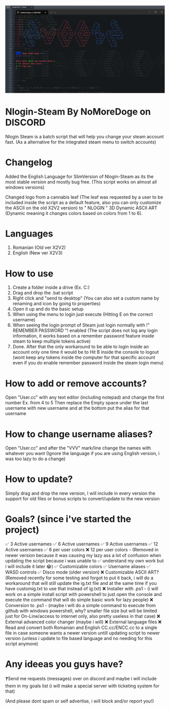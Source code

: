 
![alt text](https://github.com/NoMoreDg/Nlogin-Steam/blob/MAIN-NLOGIN/SlimNlogin%20X2V3.png)

# Nlogin-Steam By NoMoreDoge on DISCORD
Nlogin Steam is a batch script that will help you change your steam account fast.
(As a alternative for the integrated steam menu to switch accounts)

# Changelog
Added the English Language for SlimVersion of Nlogin-Steam as its the most
stable version and mostly bug free. (This script works on almost all windows versions)

Changed logo from a cannabis leaf (The leaf was requested by a user to be included inside
the script as a default feature, also you can only customize the ASCII on 
the old X2V2 version) to " NLOGIN " 3D Dynamic ASCII ART (Dynamic meaning it changes colors
based on colors from 1 to 6).

# Languages
1. Romanian (Old ver X2V2)
2. English (New ver X2V3)

# How to use
1. Create a folder inside a drive (Ex. C:\)
2. Drag and drop the .bat script
3. Right click and "send to desktop" (You can also set a custom name by renaming
 and icon by going to properties)
4. Open it up and do the basic setup
5. When using the menu to login just execute (Hitting E on the correct username)
6. When seeing the login prompt of Steam just login normally with
   !" REMEMBER PASSWORD "! enabled
   (The script does not log any login information, it works based on a
   remember password feature inside steam to keep multiple tokens active)
7. Done. After that the only workaround to be able to login inside an account
   only one time it would be to Hit B inside the console to logout (wont keep
   any tokens inside the computer for that specific account even if you do
   enable remember password inside the steam login menu)

# How to add or remove accounts?
Open "User.cc" with any text editor (including notepad) and change the first number
Ex. from 4 to 5
Then replace the Empty space under the last username with new username and at the bottom
put the alias for that username

# How to change username aliases?
Open "User.cc" and after the "VVV" mark/line change the names with whatever you want
(Ignore the language if you are using English version, i was too lazy to do a change)

# How to update?
Simply drag and drop the new version, I will include in every version the support for
old files or bonus scripts to convert/update to the new version

# Goals? (since i've started the project)
✅ 3 Active usernames
✅ 6 Active usernames
✅ 9 Active usernames
✅ 12 Active usernames
✅ 6 per user colors
❌ 12 per user colors - (Removed in newer version because it was causing
  my lazy ass a lot of confusion when updating the script because i was unable to
✅ understand my own work but i will include it later 😂)
✅ Customizable colors
✅ Username aliases
✅ WASD controls
✅ Disco mode (older version)
❌ Customizable ASCII ART? (Removed recently for some testing and forgot to
  put it back, i will do a workaround that will still update the ig.txt file
  and at the same time if you have customig.txt to use that instead of ig.txt)
❌ Installer with .ps1  - (i will work on a simple install script with powershell
  to just open the console and execute the command that will do simple basic work 
  for lazy people)
❌ Conversion to .ps1   - (maybe i will do a simple command to execute from github
  with windows powershell, why? smaller file size but will be limited just for
  On-Line/access to internet only, also pretty useless in that case)
❌ External advanced color changer (maybe i will)
❌ External language files
❌ Read and convert both Romanian and English CC.cc/ENCC.cc to a single file in case
  someone wants a newer version untill updating script to newer version (unless
  i update to file based language and no needing for this script anymore)

# Any ideeas you guys have?
❓Send me requests (messages) over on discord and maybe i will include
  them in my goals list (i will make a special server with ticketing system for that)

  (And please dont spam or self advertise, i will block and/or report you!)
